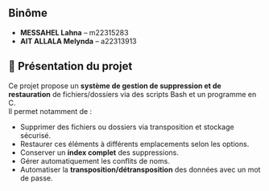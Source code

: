 
##  Binôme

- **MESSAHEL Lahna** – m22315283  
- **AIT ALLALA Melynda** – a22313913

## 📝 Présentation du projet

Ce projet propose un **système de gestion de suppression et de restauration** de fichiers/dossiers via des scripts Bash et un programme en C.  
Il permet notamment de :
- Supprimer des fichiers ou dossiers via transposition et stockage sécurisé.
- Restaurer ces éléments à différents emplacements selon les options.
- Conserver un **index complet** des suppressions.
- Gérer automatiquement les conflits de noms.
- Automatiser la **transposition/détransposition** des données avec un mot de passe.

